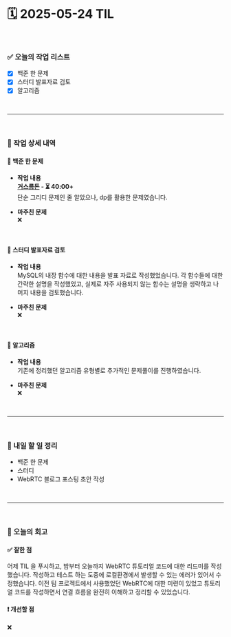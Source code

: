 # 🗓️ 2025-05-24 TIL

<br>

### ✅ 오늘의 작업 리스트  
- [x] 백준 한 문제
- [x] 스터디 발표자료 검토
- [x] 알고리즘

<br>

---

<br>

### 📌 작업 상세 내역  

#### 🔹 백준 한 문제
- **작업 내용**<br>
**[거스름돈](https://www.acmicpc.net/problem/14916) - ⏳ 40:00+**<br>
단순 그리디 문제인 줄 알았으나, dp를 활용한 문제였습니다.

- **마주친 문제**<br>
❌

<br>

#### 🔹 스터디 발표자료 검토
- **작업 내용**<br>
 MySQL의 내장 함수에 대한 내용을 발표 자료로 작성했었습니다. 각 함수들에 대한 간략한 설명을 작성했었고, 실제로 자주 사용되지 않는 함수는 설명을 생략하고 나머지 내용을 검토했습니다.

- **마주친 문제**<br>
❌

<br>

#### 🔹 알고리즘
- **작업 내용**<br>
기존에 정리했던 알고리즘 유형별로 추가적인 문제풀이를 진행하였습니다.

- **마주친 문제**<br>
❌

<br>

---

<br>

### 🚀 내일 할 일 정리  

- 백준 한 문제
- 스터디
- WebRTC 블로그 포스팅 초안 작성

<br>

---

<br>

### 🧐 오늘의 회고  

#### ✅ 잘한 점
어제 TIL 을 푸시하고, 밤부터 오늘까지 WebRTC 튜토리얼 코드에 대한 리드미를 작성했습니다. 작성하고 테스트 하는 도중에 로컬환경에서 발생할 수 있는 에러가 있어서 수정했습니다. 이전 팀 프로젝트에서 사용했었던 WebRTC에 대한 미련이 있었고 튜토리얼 코드를 작성하면서 연결 흐름을 완전히 이해하고 정리할 수 있었습니다.

#### ❗ 개선할 점
❌



<br><br><br>